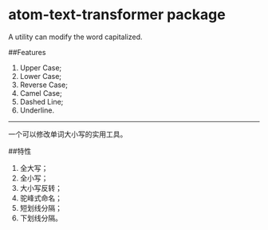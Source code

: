 # atom-text-transformer package

A utility can modify the word capitalized.

##Features
1. Upper Case;
2. Lower Case;
3. Reverse Case;
4. Camel Case;
5. Dashed Line;
6. Underline.

------

一个可以修改单词大小写的实用工具。

##特性
1. 全大写；
2. 全小写；
3. 大小写反转；
4. 驼峰式命名；
5. 短划线分隔；
6. 下划线分隔。

